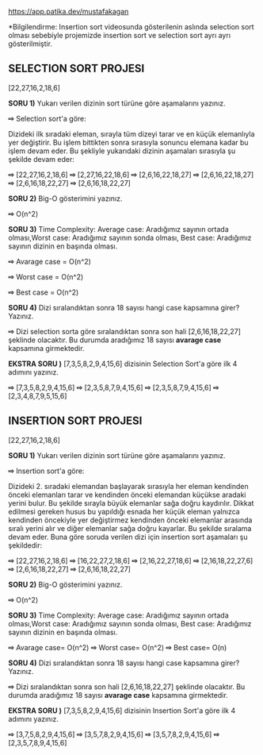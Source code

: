 https://app.patika.dev/mustafakagan

*Bilgilendirme: Insertion sort videosunda gösterilenin aslında selection sort olması sebebiyle projemizde insertion sort ve selection sort ayrı ayrı gösterilmiştir.

SELECTION SORT PROJESI
----------------------
[22,27,16,2,18,6] 

**SORU 1)** Yukarı verilen dizinin sort türüne göre aşamalarını yazınız.

**⇨** Selection sort'a göre:

Dizideki ilk sıradaki eleman, sırayla tüm dizeyi tarar ve en küçük elemanlıyla yer değiştirir. Bu işlem bittikten sonra sırasıyla sonuncu elemana kadar bu işlem devam eder. Bu şekliyle yukarıdaki dizinin aşamaları sırasıyla şu şekilde devam eder:

**⇨** [22,27,16,2,18,6]
**⇨** [2,27,16,22,18,6] 
**⇨** [2,6,16,22,18,27] 
**⇨** [2,6,16,22,18,27]
**⇨** [2,6,16,18,22,27]
**⇨** [2,6,16,18,22,27]

**SORU 2)** Big-O gösterimini yazınız.

**⇨** O(n^2)

**SORU 3)** Time Complexity: Average case: Aradığımız sayının ortada olması,Worst case: Aradığımız sayının sonda olması, Best case: Aradığımız sayının dizinin en başında olması.

**⇨** Avarage case = O(n^2) 

**⇨** Worst case = O(n^2)

**⇨** Best case = O(n^2)

**SORU 4)** Dizi sıralandıktan sonra 18 sayısı hangi case kapsamına girer? Yazınız.

**⇨** Dizi selection sorta göre sıralandıktan sonra son hali [2,6,16,18,22,27] şeklinde olacaktır. 
Bu durumda aradığımız 18 sayısı **avarage case** kapsamına girmektedir.

**EKSTRA SORU )** [7,3,5,8,2,9,4,15,6] dizisinin Selection Sort'a göre ilk 4 adımını yazınız.

**⇨** [7,3,5,8,2,9,4,15,6]
**⇨** [2,3,5,8,7,9,4,15,6]
**⇨** [2,3,5,8,7,9,4,15,6]
**⇨** [2,3,4,8,7,9,5,15,6]

INSERTION SORT PROJESI
----------------------
[22,27,16,2,18,6] 

**SORU 1)** Yukarı verilen dizinin sort türüne göre aşamalarını yazınız.

**⇨** Insertion sort'a göre:

Dizideki 2. sıradaki elemandan başlayarak sırasıyla her eleman kendinden önceki elemanları tarar ve kendinden önceki elemandan küçükse aradaki yerini bulur. Bu şekilde sırayla büyük elemanlar sağa doğru kaydırılır. Dikkat edilmesi gereken husus bu yapıldığı esnada her küçük eleman yalnızca kendinden öncekiyle yer değiştirmez kendinden önceki elemanlar arasında sıralı yerini alır ve diğer elemanlar sağa doğru kayarlar. Bu şekilde sıralama devam eder. Buna göre soruda verilen dizi için insertion sort aşamaları şu şekildedir:

**⇨** [22,27,16,2,18,6]
**⇨** [16,22,27,2,18,6]
**⇨** [2,16,22,27,18,6]
**⇨** [2,16,18,22,27,6]
**⇨** [2,6,16,18,22,27]
**⇨** [2,6,16,18,22,27]


**SORU 2)** Big-O gösterimini yazınız.

**⇨** O(n^2)

**SORU 3)** Time Complexity: Average case: Aradığımız sayının ortada olması,Worst case: Aradığımız sayının sonda olması, Best case: Aradığımız sayının dizinin en başında olması.

**⇨** Avarage case= O(n^2)
**⇨** Worst case= O(n^2)
**⇨** Best case= O(n)

**SORU 4)** Dizi sıralandıktan sonra 18 sayısı hangi case kapsamına girer? Yazınız.

**⇨** Dizi sıralandıktan sonra son hali [2,6,16,18,22,27] şeklinde olacaktır. 
Bu durumda aradığımız 18 sayısı **avarage case** kapsamına girmektedir.

**EKSTRA SORU )** [7,3,5,8,2,9,4,15,6] dizisinin Insertion Sort'a göre ilk 4 adımını yazınız.

**⇨** [3,7,5,8,2,9,4,15,6]
**⇨** [3,5,7,8,2,9,4,15,6]
**⇨** [3,5,7,8,2,9,4,15,6]
**⇨** [2,3,5,7,8,9,4,15,6]
